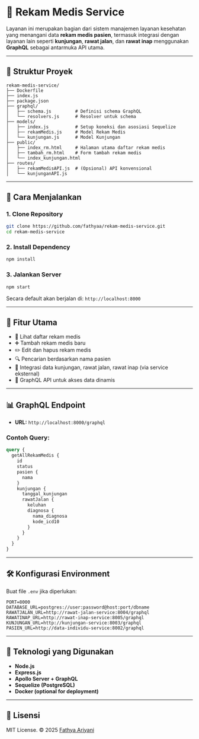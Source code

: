 
# 🏥 Rekam Medis Service

Layanan ini merupakan bagian dari sistem manajemen layanan kesehatan yang menangani data **rekam medis pasien**, termasuk integrasi dengan layanan lain seperti **kunjungan**, **rawat jalan**, dan **rawat inap** menggunakan **GraphQL** sebagai antarmuka API utama.

---

## 📁 Struktur Proyek

```
rekam-medis-service/
├── Dockerfile
├── index.js
├── package.json
├── graphql/
│   ├── schema.js         # Definisi schema GraphQL
│   └── resolvers.js      # Resolver untuk schema
├── models/
│   ├── index.js          # Setup koneksi dan asosiasi Sequelize
│   ├── rekamMedis.js     # Model Rekam Medis
│   └── kunjungan.js      # Model Kunjungan
├── public/
│   ├── index_rm.html     # Halaman utama daftar rekam medis
│   ├── tambah_rm.html    # Form tambah rekam medis
│   └── index_kunjungan.html
├── routes/
│   ├── rekamMedisAPI.js  # (Opsional) API konvensional
│   └── kunjunganAPI.js
```

---

## 🚀 Cara Menjalankan

### 1. Clone Repository

```bash
git clone https://github.com/fathyaa/rekam-medis-service.git
cd rekam-medis-service
```

### 2. Install Dependency

```bash
npm install
```

### 3. Jalankan Server

```bash
npm start
```

Secara default akan berjalan di: `http://localhost:8000`

---

## 🧠 Fitur Utama

- 🔎 Lihat daftar rekam medis
- ➕ Tambah rekam medis baru
- ✏️ Edit dan hapus rekam medis
- 🔍 Pencarian berdasarkan nama pasien
- 📡 Integrasi data kunjungan, rawat jalan, rawat inap (via service eksternal)
- 🧬 GraphQL API untuk akses data dinamis

---

## 📊 GraphQL Endpoint

- **URL:** `http://localhost:8000/graphql`

### Contoh Query:

```graphql
query {
  getAllRekamMedis {
    id
    status
    pasien {
      nama
    }
    kunjungan {
      tanggal_kunjungan
      rawatJalan {
        keluhan
        diagnosa {
          nama_diagnosa
          kode_icd10
        }
      }
    }
  }
}
```

---

## 🛠 Konfigurasi Environment

Buat file `.env` jika diperlukan:

```env
PORT=8000
DATABASE_URL=postgres://user:password@host:port/dbname
RAWATJALAN_URL=http://rawat-jalan-service:8004/graphql
RAWATINAP_URL=http://rawat-inap-service:8005/graphql
KUNJUNGAN_URL=http://kunjungan-service:8003/graphql
PASIEN_URL=http://data-individu-service:8002/graphql
```

---

## 🧪 Teknologi yang Digunakan

- **Node.js**
- **Express.js**
- **Apollo Server + GraphQL**
- **Sequelize (PostgreSQL)**
- **Docker (optional for deployment)**

---

## 📄 Lisensi

MIT License. © 2025 [Fathya Ariyani](https://github.com/fathyaa)
